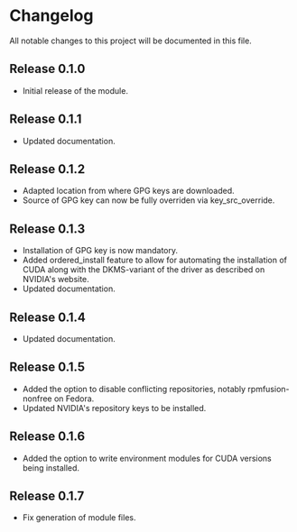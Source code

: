 # Changelog
All notable changes to this project will be documented in this file.

## Release 0.1.0
* Initial release of the module.

## Release 0.1.1
* Updated documentation.

## Release 0.1.2
* Adapted location from where GPG keys are downloaded.
* Source of GPG key can now be fully overriden via key_src_override.

## Release 0.1.3
* Installation of GPG key is now mandatory.
* Added ordered_install feature to allow for automating the installation of CUDA along with the DKMS-variant of the driver as described on NVIDIA's website.
* Updated documentation.

## Release 0.1.4
* Updated documentation.

## Release 0.1.5
* Added the option to disable conflicting repositories, notably rpmfusion-nonfree on Fedora.
* Updated NVIDIA's repository keys to be installed.

## Release 0.1.6
* Added the option to write environment modules for CUDA versions being installed.

## Release 0.1.7
* Fix generation of module files.